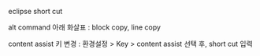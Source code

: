 eclipse short cut

alt command 아래 화살표 : block copy, line copy

content assist 키 변경 : 환경설정 >  Key > content assist 선택 후, short cut 입력
